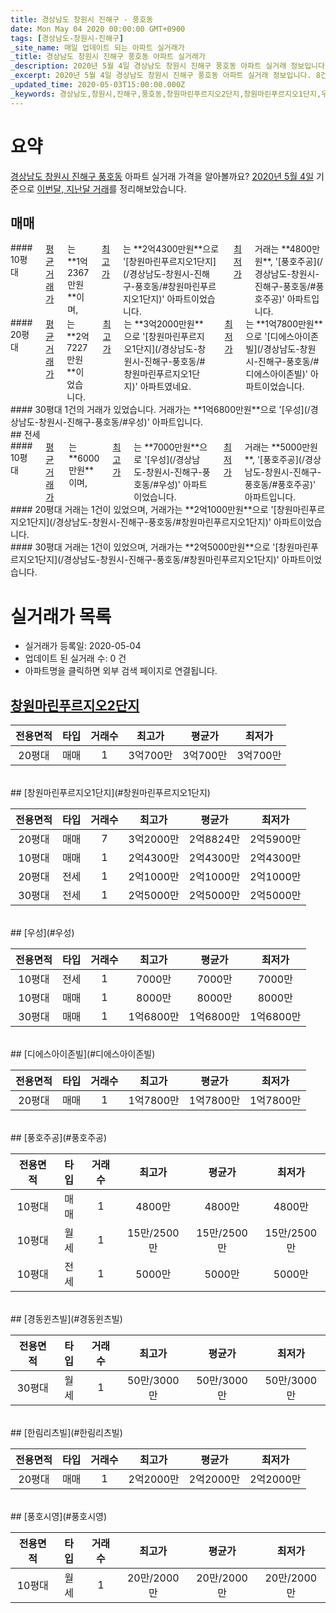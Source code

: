 ```yaml
---
title: 경상남도 창원시 진해구 - 풍호동
date: Mon May 04 2020 00:00:00 GMT+0900
tags: [경상남도-창원시-진해구]
_site_name: 매일 업데이트 되는 아파트 실거래가
_title: 경상남도 창원시 진해구 풍호동 아파트 실거래가
_description: 2020년 5월 4일 경상남도 창원시 진해구 풍호동 아파트 실거래 정보입니다. 8건 아파트 정보가 있습니다.
_excerpt: 2020년 5월 4일 경상남도 창원시 진해구 풍호동 아파트 실거래 정보입니다. 8건 아파트 정보가 있습니다.
_updated_time: 2020-05-03T15:00:00.000Z
_keywords: 경상남도,창원시,진해구,풍호동,창원마린푸르지오2단지,창원마린푸르지오1단지,우성,디에스아이존빌,풍호주공,경동윈츠빌,한림리츠빌,풍호시영
---
```





# 요약
<ins>경상남도 창원시 진해구 풍호동</ins> 아파트 실거래 가격을 알아볼까요? <ins>2020년 5월 4일</ins> 기준으로 <ins>이번달, 지난달 거래</ins>를 정리해보았습니다.

## 매매
<div class="container">
<div class="six columns" markdown="1">
#### 10평대
<ins>평균 거래가</ins>는 **1억2367만원**이며, <ins>최고가</ins>는 **2억4300만원**으로 '[창원마린푸르지오1단지](/경상남도-창원시-진해구-풍호동/#창원마린푸르지오1단지)' 아파트이었습니다. <ins>최저가</ins> 거래는 **4800만원**, '[풍호주공](/경상남도-창원시-진해구-풍호동/#풍호주공)' 아파트입니다.
</div>
<div class="six columns" markdown="1">
#### 20평대
<ins>평균 거래가</ins>는 **2억7227만원**이었습니다. <ins>최고가</ins>는 **3억2000만원**으로 '[창원마린푸르지오1단지](/경상남도-창원시-진해구-풍호동/#창원마린푸르지오1단지)' 아파트였네요. <ins>최저가</ins>는 **1억7800만원**으로 '[디에스아이존빌](/경상남도-창원시-진해구-풍호동/#디에스아이존빌)' 아파트이었습니다.
</div>
</div>
<div class="container">
<div class="twelve columns" markdown="1">
#### 30평대
1건의 거래가 있었습니다. 거래가는 **1억6800만원**으로 '[우성](/경상남도-창원시-진해구-풍호동/#우성)' 아파트입니다.
</div>
</div>
## 전세
<div class="container">
<div class="six columns" markdown="1">
#### 10평대
<ins>평균 거래가</ins>는 **6000만원**이며, <ins>최고가</ins>는 **7000만원**으로 '[우성](/경상남도-창원시-진해구-풍호동/#우성)' 아파트이었습니다. <ins>최저가</ins> 거래는 **5000만원**, '[풍호주공](/경상남도-창원시-진해구-풍호동/#풍호주공)' 아파트입니다.
</div>
<div class="six columns" markdown="1">
#### 20평대
거래는 1건이 있었으며, 거래가는 **2억1000만원**으로 '[창원마린푸르지오1단지](/경상남도-창원시-진해구-풍호동/#창원마린푸르지오1단지)' 아파트이었습니다.
</div>
</div>
<div class="container">
<div class="twelve columns" markdown="1">
#### 30평대
거래는 1건이 있었으며, 거래가는 **2억5000만원**으로 '[창원마린푸르지오1단지](/경상남도-창원시-진해구-풍호동/#창원마린푸르지오1단지)' 아파트이었습니다.
</div>
</div>



# 실거래가 목록
- 실거래가 등록일: 2020-05-04
- 업데이트 된 실거래 수: 0 건
- 아파트명을 클릭하면 외부 검색 페이지로 연결됩니다.

## [창원마린푸르지오2단지](#창원마린푸르지오2단지)

|전용면적|타입|거래수|최고가|평균가|최저가|
|:---:|:---:|:---:|:---:|:---:|:---:|
|20평대|<span class="deal-type-1">매매</span>|1|3억700만|3억700만|3억700만|

<br/>
## [창원마린푸르지오1단지](#창원마린푸르지오1단지)

|전용면적|타입|거래수|최고가|평균가|최저가|
|:---:|:---:|:---:|:---:|:---:|:---:|
|20평대|<span class="deal-type-1">매매</span>|7|3억2000만|2억8824만|2억5900만|
|10평대|<span class="deal-type-1">매매</span>|1|2억4300만|2억4300만|2억4300만|
|20평대|<span class="deal-type-2">전세</span>|1|2억1000만|2억1000만|2억1000만|
|30평대|<span class="deal-type-2">전세</span>|1|2억5000만|2억5000만|2억5000만|

<br/>
## [우성](#우성)

|전용면적|타입|거래수|최고가|평균가|최저가|
|:---:|:---:|:---:|:---:|:---:|:---:|
|10평대|<span class="deal-type-2">전세</span>|1|7000만|7000만|7000만|
|10평대|<span class="deal-type-1">매매</span>|1|8000만|8000만|8000만|
|30평대|<span class="deal-type-1">매매</span>|1|1억6800만|1억6800만|1억6800만|

<br/>
## [디에스아이존빌](#디에스아이존빌)

|전용면적|타입|거래수|최고가|평균가|최저가|
|:---:|:---:|:---:|:---:|:---:|:---:|
|20평대|<span class="deal-type-1">매매</span>|1|1억7800만|1억7800만|1억7800만|

<br/>
## [풍호주공](#풍호주공)

|전용면적|타입|거래수|최고가|평균가|최저가|
|:---:|:---:|:---:|:---:|:---:|:---:|
|10평대|<span class="deal-type-1">매매</span>|1|4800만|4800만|4800만|
|10평대|<span class="deal-type-3">월세</span>|1|15만/2500만|15만/2500만|15만/2500만|
|10평대|<span class="deal-type-2">전세</span>|1|5000만|5000만|5000만|

<br/>
## [경동윈츠빌](#경동윈츠빌)

|전용면적|타입|거래수|최고가|평균가|최저가|
|:---:|:---:|:---:|:---:|:---:|:---:|
|30평대|<span class="deal-type-3">월세</span>|1|50만/3000만|50만/3000만|50만/3000만|

<br/>
## [한림리츠빌](#한림리츠빌)

|전용면적|타입|거래수|최고가|평균가|최저가|
|:---:|:---:|:---:|:---:|:---:|:---:|
|20평대|<span class="deal-type-1">매매</span>|1|2억2000만|2억2000만|2억2000만|

<br/>
## [풍호시영](#풍호시영)

|전용면적|타입|거래수|최고가|평균가|최저가|
|:---:|:---:|:---:|:---:|:---:|:---:|
|10평대|<span class="deal-type-3">월세</span>|1|20만/2000만|20만/2000만|20만/2000만|

<br/>



